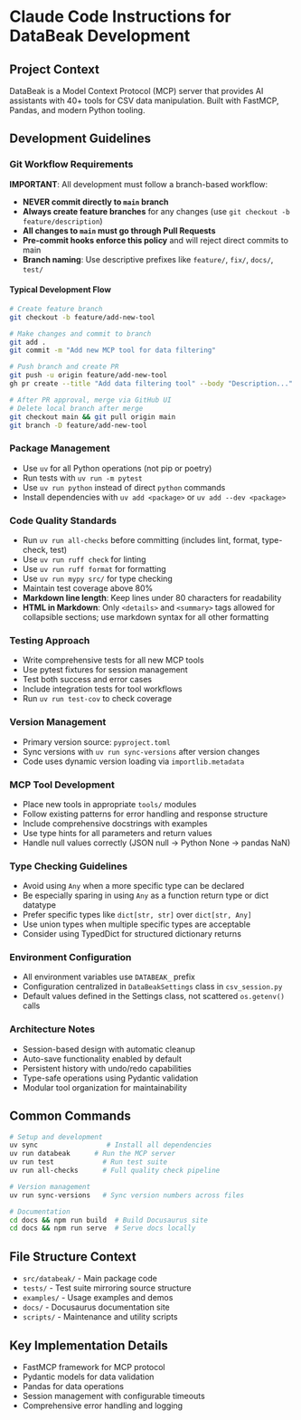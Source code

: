 # Claude Code Instructions for DataBeak Development

## Project Context

DataBeak is a Model Context Protocol (MCP) server that provides AI assistants
with 40+ tools for CSV data manipulation. Built with FastMCP, Pandas, and
modern Python tooling.

## Development Guidelines

### Git Workflow Requirements

**IMPORTANT**: All development must follow a branch-based workflow:

- **NEVER commit directly to `main` branch**
- **Always create feature branches** for any changes (use `git checkout -b feature/description`)
- **All changes to `main` must go through Pull Requests**
- **Pre-commit hooks enforce this policy** and will reject direct commits to main
- **Branch naming**: Use descriptive prefixes like `feature/`, `fix/`, `docs/`, `test/`

#### Typical Development Flow

```bash
# Create feature branch
git checkout -b feature/add-new-tool

# Make changes and commit to branch
git add .
git commit -m "Add new MCP tool for data filtering"

# Push branch and create PR
git push -u origin feature/add-new-tool
gh pr create --title "Add data filtering tool" --body "Description..."

# After PR approval, merge via GitHub UI
# Delete local branch after merge
git checkout main && git pull origin main
git branch -D feature/add-new-tool
```

### Package Management

- Use `uv` for all Python operations (not pip or poetry)
- Run tests with `uv run -m pytest`
- Use `uv run python` instead of direct `python` commands
- Install dependencies with `uv add <package>` or `uv add --dev <package>`

### Code Quality Standards

- Run `uv run all-checks` before committing (includes lint, format, type-check, test)
- Use `uv run ruff check` for linting
- Use `uv run ruff format` for formatting
- Use `uv run mypy src/` for type checking
- Maintain test coverage above 80%
- **Markdown line length**: Keep lines under 80 characters for readability
- **HTML in Markdown**: Only `<details>` and `<summary>` tags allowed for
  collapsible sections; use markdown syntax for all other formatting

### Testing Approach

- Write comprehensive tests for all new MCP tools
- Use pytest fixtures for session management
- Test both success and error cases
- Include integration tests for tool workflows
- Run `uv run test-cov` to check coverage

### Version Management

- Primary version source: `pyproject.toml`
- Sync versions with `uv run sync-versions` after version changes
- Code uses dynamic version loading via `importlib.metadata`

### MCP Tool Development

- Place new tools in appropriate `tools/` modules
- Follow existing patterns for error handling and response structure
- Include comprehensive docstrings with examples
- Use type hints for all parameters and return values
- Handle null values correctly (JSON null → Python None → pandas NaN)

### Type Checking Guidelines

- Avoid using `Any` when a more specific type can be declared
- Be especially sparing in using `Any` as a function return type or dict datatype
- Prefer specific types like `dict[str, str]` over `dict[str, Any]`
- Use union types when multiple specific types are acceptable
- Consider using TypedDict for structured dictionary returns

### Environment Configuration

- All environment variables use `DATABEAK_` prefix
- Configuration centralized in `DataBeakSettings` class in `csv_session.py`
- Default values defined in the Settings class, not scattered `os.getenv()` calls

### Architecture Notes

- Session-based design with automatic cleanup
- Auto-save functionality enabled by default
- Persistent history with undo/redo capabilities
- Type-safe operations using Pydantic validation
- Modular tool organization for maintainability

## Common Commands

```bash
# Setup and development
uv sync                 # Install all dependencies
uv run databeak      # Run the MCP server
uv run test            # Run test suite
uv run all-checks      # Full quality check pipeline

# Version management
uv run sync-versions   # Sync version numbers across files

# Documentation
cd docs && npm run build  # Build Docusaurus site
cd docs && npm run serve  # Serve docs locally
```

## File Structure Context

- `src/databeak/` - Main package code
- `tests/` - Test suite mirroring source structure
- `examples/` - Usage examples and demos
- `docs/` - Docusaurus documentation site
- `scripts/` - Maintenance and utility scripts

## Key Implementation Details

- FastMCP framework for MCP protocol
- Pydantic models for data validation
- Pandas for data operations
- Session management with configurable timeouts
- Comprehensive error handling and logging
